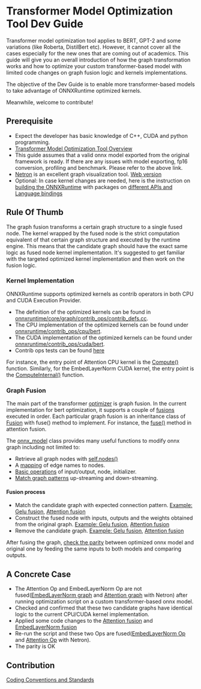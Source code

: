 # Transformer Model Optimization Tool Dev Guide

Transformer model optimization tool applies to BERT, GPT-2 and some variations (like Roberta, DistilBert etc). However, it cannot cover all the cases especially for the new ones that are coming out of academics. This guide will give you an overall introduction of how the graph transformation works and how to optimize your custom transformer-based model with limited code changes on graph fusion logic and kernels implementations. 

The objective of the Dev Guide is to enable more transformer-based models to take advantage of ONNXRuntime optimized kernels.

Meanwhile, welcome to contribute!

## Prerequisite
* Expect the developer has basic knowledge of C++, CUDA and python programming.
* [Transformer Model Optimization Tool Overview](https://github.com/microsoft/onnxruntime/blob/master/onnxruntime/python/tools/transformers/README.md)
* This guide assumes that a valid onnx model exported from the original framework is ready. If there are any issues with model exporting, fp16 conversion, profiling and benchmark. Please refer to the above link.
* [Netron](https://github.com/lutzroeder/netron) is an excellent graph visualization tool. [Web version](https://netron.app/)
* Optional: In case kernel changes are needed, here is the instruction on [building the ONNXRuntime](https://onnxruntime.ai/docs/build/) with packages on [different APIs and Language bindings](https://onnxruntime.ai/docs/build/inferencing.html#apis-and-language-bindings)

## Rule Of Thumb

The graph fusion transforms a certain graph structure to a single fused node. The kernel wrapped by the fused node is the strict computation equivalent of that certain graph structure and executed by the runtime engine. This means that the candidate graph should have the exact same logic as fused node kernel implementation. It's suggested to get familiar with the targeted optimized kernel implementation and then work on the fusion logic.

### Kernel Implementation
ONNXRuntime supports optimized kernels as contrib operators in both CPU and CUDA Execution Provider. 
* The definition of the optimized kernels can be found in [onnxruntime/core/graph/contrib_ops/contrib_defs.cc](https://github.com/microsoft/onnxruntime/blob/rel-1.9.0/onnxruntime/core/graph/contrib_ops/contrib_defs.cc). 
* The CPU implementation of the optimized kernels can be found under [onnxruntime/contrib_ops/cpu/bert](https://github.com/microsoft/onnxruntime/tree/rel-1.9.0/onnxruntime/contrib_ops/cpu/bert). 
* The CUDA implementation of the optimized kernels can be found under [onnxruntime/contrib_ops/cuda/bert](https://github.com/microsoft/onnxruntime/tree/rel-1.9.0/onnxruntime/contrib_ops/cuda/bert).
* Contrib ops tests can be found [here](https://github.com/microsoft/onnxruntime/tree/rel-1.9.0/onnxruntime/test/contrib_ops)

For instance, the entry point of Attention CPU kernel is the [Compute()](https://github.com/microsoft/onnxruntime/blob/rel-1.9.0/onnxruntime/contrib_ops/cpu/bert/attention.cc#L408) function. Similarly, for the EmbedLayerNorm CUDA kernel, the entry point is the [ComputeInternal()](https://github.com/microsoft/onnxruntime/blob/rel-1.9.0/onnxruntime/contrib_ops/cuda/bert/embed_layer_norm.cc#L36) function.

### Graph Fusion
The main part of the transformer [optimizer](https://github.com/microsoft/onnxruntime/blob/master/onnxruntime/python/tools/transformers/optimizer.py) is graph fusion. In the current implementation for bert optimization, it supports a couple of [fusions](https://github.com/microsoft/onnxruntime/blob/rel-1.9.0/onnxruntime/python/tools/transformers/onnx_model_bert.py#L302) executed in order. Each particular graph fusion is an inheritance class of [Fusion](https://github.com/microsoft/onnxruntime/blob/rel-1.9.0/onnxruntime/python/tools/transformers/fusion_base.py#L13) with fuse() method to implement. For instance, the [fuse()](https://github.com/microsoft/onnxruntime/blob/rel-1.9.0/onnxruntime/python/tools/transformers/fusion_attention.py#L280) method in attention fusion.

The [onnx_model](https://github.com/microsoft/onnxruntime/blob/rel-1.9.0/onnxruntime/python/tools/transformers/onnx_model.py#L19) class provides many useful functions to modify onnx graph including not limited to:
* Retrieve all graph nodes with [self.nodes()](https://github.com/microsoft/onnxruntime/blob/rel-1.9.0/onnxruntime/python/tools/transformers/onnx_model.py#L58)
* A [mapping](https://github.com/microsoft/onnxruntime/blob/rel-1.9.0/onnxruntime/python/tools/transformers/onnx_model.py#L41-L56) of edge names to nodes. 
* [Basic operations](https://github.com/microsoft/onnxruntime/blob/rel-1.9.0/onnxruntime/python/tools/transformers/onnx_model.py#L120-L181) of input/output, node, initializer.
* [Match graph patterns](https://github.com/microsoft/onnxruntime/blob/rel-1.9.0/onnxruntime/python/tools/transformers/onnx_model.py#L310-L385) up-streaming and down-streaming.

#### Fusion process
* Match the candidate graph with expected connection pattern. [Example: Gelu fusion](https://github.com/microsoft/onnxruntime/blob/rel-1.9.0/onnxruntime/python/tools/transformers/fusion_gelu.py#L26-L96), [Attention fusion](https://github.com/microsoft/onnxruntime/blob/rel-1.9.0/onnxruntime/python/tools/transformers/fusion_attention.py#L281-L441)
* Construct the fused node with inputs, outputs and the weights obtained from the original graph. [Example: Gelu fusion](https://github.com/microsoft/onnxruntime/blob/rel-1.9.0/onnxruntime/python/tools/transformers/fusion_gelu.py#L99-L102), [Attention fusion](https://github.com/microsoft/onnxruntime/blob/rel-1.9.0/onnxruntime/python/tools/transformers/fusion_attention.py#L142-L278)
* Remove the candidate graph. [Example: Gelu fusion](https://github.com/microsoft/onnxruntime/blob/rel-1.9.0/onnxruntime/python/tools/transformers/fusion_gelu.py#L98), [Attention fusion](https://github.com/microsoft/onnxruntime/blob/rel-1.9.0/onnxruntime/python/tools/transformers/fusion_attention.py#L468-L472)

After fusing the graph, [check the parity](https://github.com/microsoft/onnxruntime/blob/rel-1.9.0/onnxruntime/python/tools/transformers/onnx_exporter.py#L104) between optimized onnx model and original one by feeding the same inputs to both models and comparing outputs.

## A Concrete Case
* The Attention Op and EmbedLayerNorm Op are not fused([EmbedLayerNorm graph](https://github.com/microsoft/onnxruntime/blob/wangye/doc/onnxruntime/python/tools/transformers/notebooks/images/embed_unfused.png) and [Attention graph](https://github.com/microsoft/onnxruntime/blob/wangye/doc/onnxruntime/python/tools/transformers/notebooks/images/attention_unfused.png) with Netron) after running optimization script on a custom transformer-based onnx model. 
* Checked and confirmed that these two candidate graphs have identical logic to the current CPU/CUDA kernel implementation.
* Applied some code changes to the [Attention fusion](https://github.com/microsoft/onnxruntime/compare/wangye/opt#diff-bd125663ee59865deb608c7ec666ac4760b55ce73fc38cc3d463abd0aaa90817) and [EmbedLayerNorm fusion](https://github.com/microsoft/onnxruntime/compare/wangye/opt#diff-bb2157f08cf00e8434e77fcfeeaa960e5e9c6db2df2b637a5f49e48d77a56185)
* Re-run the script and these two Ops are fused([EmbedLayerNorm Op](https://github.com/microsoft/onnxruntime/blob/wangye/doc/onnxruntime/python/tools/transformers/notebooks/images/embed_fused.png) and [Attention Op](https://github.com/microsoft/onnxruntime/blob/wangye/doc/onnxruntime/python/tools/transformers/notebooks/images/attention_fused.png) with Netron).
* The parity is OK

## Contribution
[Coding Conventions and Standards](https://github.com/microsoft/onnxruntime/blob/rel-1.9.0/docs/Coding_Conventions_and_Standards.md)
